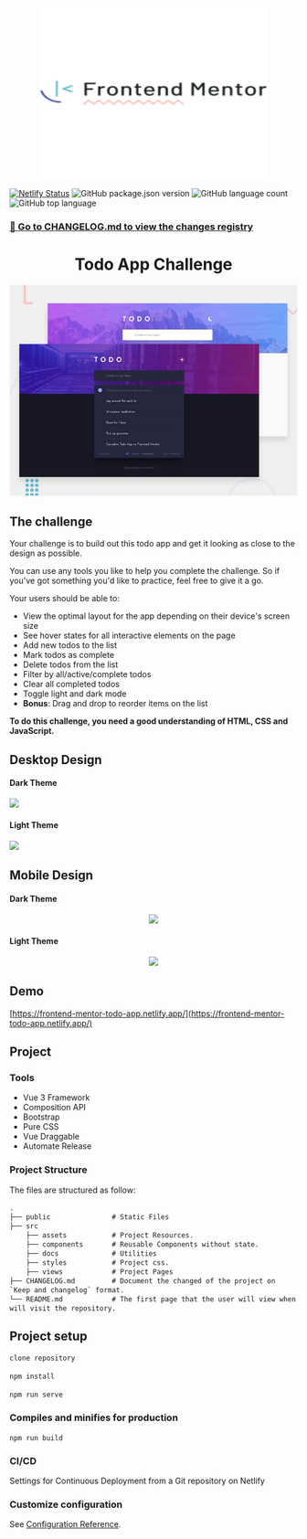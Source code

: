 <p align="center">
    <img height="300" width="400" src="./docs/frontend-mentor.png">
   </p>
   
   [![Netlify Status](https://api.netlify.com/api/v1/badges/438555e6-5da0-4e02-bd22-b86903435e66/deploy-status)](https://app.netlify.com/sites/frontend-mentor-todo-app/deploys)
   ![GitHub package.json version](https://img.shields.io/github/package-json/v/julioale21/todo-frontend-mentor?color=%2394ebcd)
   ![GitHub language count](https://img.shields.io/github/languages/count/julioale21/todo-frontend-mentor)
   ![GitHub top language](https://img.shields.io/github/languages/top/julioale21/todo-frontend-mentor)
   
   ### [📖  Go to CHANGELOG.md to view the changes registry](CHANGELOG.md)
   
   
   <h1 align="center">Todo App Challenge</h1>

  ![Design preview for the Todo app coding challenge](./docs/desktop-preview.jpg)
  
## The challenge

Your challenge is to build out this todo app and get it looking as close to the design as possible.

You can use any tools you like to help you complete the challenge. So if you've got something you'd like to practice, feel free to give it a go.

Your users should be able to:

- View the optimal layout for the app depending on their device's screen size
- See hover states for all interactive elements on the page
- Add new todos to the list
- Mark todos as complete
- Delete todos from the list
- Filter by all/active/complete todos
- Clear all completed todos
- Toggle light and dark mode
- **Bonus**: Drag and drop to reorder items on the list

**To do this challenge, you need a good understanding of HTML, CSS and JavaScript.**

## Desktop Design

#### Dark Theme
<div>
  <img src="./design/desktop-design-dark.jpg">
</div>

#### Light Theme
<div>
  <img src="./design/desktop-design-light.jpg">
</div>

## Mobile Design

#### Dark Theme
<p align="center">
  <img src="./design/mobile-design-dark.jpg">
</p>

#### Light Theme
<p align="center">
  <img src="./design/mobile-design-light.jpg">
</p>

## Demo
[https://frontend-mentor-todo-app.netlify.app/](https://frontend-mentor-todo-app.netlify.app/)

## Project
### Tools
- Vue 3 Framework
- Composition API
- Bootstrap
- Pure CSS
- Vue Draggable
- Automate Release

### Project Structure
The files are structured as follow:

    .
    ├── public               # Static Files
    ├── src
        ├── assets           # Project Resources.
        ├── components       # Reusable Components without state.
        ├── docs             # Utilities
        ├── styles           # Project css.
        ├── views            # Project Pages
    ├── CHANGELOG.md         # Document the changed of the project on `Keep and changelog` format.
    └── README.md            # The first page that the user will view when will visit the repository.


## Project setup

```
clone repository

npm install

npm run serve
```

### Compiles and minifies for production
```
npm run build
```

### CI/CD

Settings for Continuous Deployment from a Git repository on Netlify 

### Customize configuration
See [Configuration Reference](https://cli.vuejs.org/config/).
